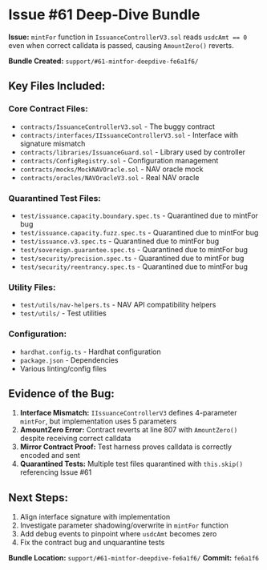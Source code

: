 # Issue #61 Deep-Dive Bundle

**Issue:** `mintFor` function in `IssuanceControllerV3.sol` reads `usdcAmt == 0` even when correct calldata is passed, causing `AmountZero()` reverts.

**Bundle Created:** `support/#61-mintfor-deepdive-fe6a1f6/`

## Key Files Included:

### Core Contract Files:
- `contracts/IssuanceControllerV3.sol` - The buggy contract
- `contracts/interfaces/IIssuanceControllerV3.sol` - Interface with signature mismatch
- `contracts/libraries/IssuanceGuard.sol` - Library used by controller
- `contracts/ConfigRegistry.sol` - Configuration management
- `contracts/mocks/MockNAVOracle.sol` - NAV oracle mock
- `contracts/oracles/NAVOracleV3.sol` - Real NAV oracle

### Quarantined Test Files:
- `test/issuance.capacity.boundary.spec.ts` - Quarantined due to mintFor bug
- `test/issuance.capacity.fuzz.spec.ts` - Quarantined due to mintFor bug  
- `test/issuance.v3.spec.ts` - Quarantined due to mintFor bug
- `test/sovereign.guarantee.spec.ts` - Quarantined due to mintFor bug
- `test/security/precision.spec.ts` - Quarantined due to mintFor bug
- `test/security/reentrancy.spec.ts` - Quarantined due to mintFor bug

### Utility Files:
- `test/utils/nav-helpers.ts` - NAV API compatibility helpers
- `test/utils/` - Test utilities

### Configuration:
- `hardhat.config.ts` - Hardhat configuration
- `package.json` - Dependencies
- Various linting/config files

## Evidence of the Bug:

1. **Interface Mismatch:** `IIssuanceControllerV3` defines 4-parameter `mintFor`, but implementation uses 5 parameters
2. **AmountZero Error:** Contract reverts at line 807 with `AmountZero()` despite receiving correct calldata
3. **Mirror Contract Proof:** Test harness proves calldata is correctly encoded and sent
4. **Quarantined Tests:** Multiple test files quarantined with `this.skip()` referencing Issue #61

## Next Steps:
1. Align interface signature with implementation
2. Investigate parameter shadowing/overwrite in `mintFor` function
3. Add debug events to pinpoint where `usdcAmt` becomes zero
4. Fix the contract bug and unquarantine tests

**Bundle Location:** `support/#61-mintfor-deepdive-fe6a1f6/`
**Commit:** `fe6a1f6`
